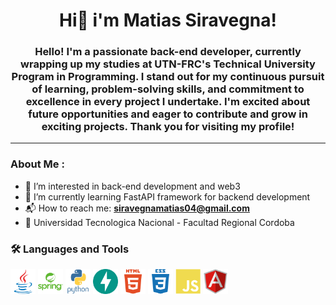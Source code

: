  <h1 align=" center">Hi👋 i'm Matias Siravegna!</h1>
 <h3 align=" center"> Hello! I'm a passionate back-end developer, currently wrapping up my studies at UTN-FRC's Technical University Program in Programming. I stand out for my continuous pursuit of learning, problem-solving skills, and commitment to excellence in every project I undertake. I'm excited about future opportunities and eager to contribute and grow in exciting projects. Thank you for visiting my profile!</h3>


---
### About Me :

- 👀 I’m interested in back-end development and web3
- 🌱 I’m currently learning FastAPI framework for backend development
- 📬 How to reach me: **siravegnamatias04@gmail.com**
- 🏫 Universidad Tecnologica Nacional - Facultad Regional Cordoba


<div align="left" >
    <h3>🛠️ Languages and Tools</h3>
    <div class="stack">
        <img src="https://raw.githubusercontent.com/devicons/devicon/master/icons/java/java-original.svg" title="java" alt="java" width="40" height="40">
     <img src="https://raw.githubusercontent.com/devicons/devicon/master/icons/spring/spring-original-wordmark.svg" title="spring-boot" alt="spring-boot" width="40" height="40">
        <img src="https://raw.githubusercontent.com/devicons/devicon/ca28c779441053191ff11710fe24a9e6c23690d6/icons/python/python-original-wordmark.svg" title="Python" alt="python" width="40" height="40">
     <img src="https://raw.githubusercontent.com/devicons/devicon/ca28c779441053191ff11710fe24a9e6c23690d6/icons/fastapi/fastapi-original.svg" title="FastAPI" alt="fastapi" width="40" height="40">
        <img src="https://raw.githubusercontent.com/devicons/devicon/1119b9f84c0290e0f0b38982099a2bd027a48bf1/icons/html5/html5-plain-wordmark.svg" title="HTML5" alt="HTML" width="40" height="40">
        <img src="https://raw.githubusercontent.com/devicons/devicon/1119b9f84c0290e0f0b38982099a2bd027a48bf1/icons/css3/css3-plain-wordmark.svg" title="CSS3" alt="CSS" width="40" height="40">
        <img src="https://raw.githubusercontent.com/devicons/devicon/1119b9f84c0290e0f0b38982099a2bd027a48bf1/icons/javascript/javascript-plain.svg" title="JS" alt="JavaScript" width="40" height="40">
        <img src="https://raw.githubusercontent.com/devicons/devicon/master/icons/angularjs/angularjs-original.svg" title="Angular" alt="Angular" width="40" height="40">
    </div>
</div>


<!---
MatiSrv/MatiSrv is a ✨ special ✨ repository because its `README.md` (this file) appears on your GitHub profile.
You can click the Preview link to take a look at your changes.
--->
